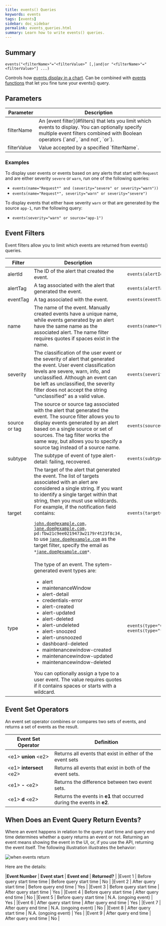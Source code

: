 ```yaml
---
title: events() Queries
keywords: events
tags: [events]
sidebar: doc_sidebar
permalink: events_queries.html
summary: Learn how to write events() queries.
---
```

## Summary

```
events("<filterName>"="<filterValue>” [,|and|or "<filterName>"="<filterValue>"] ...)
```

Controls how [events display in a chart](charts_events_displaying.html).
Can be combined with [events functions](query_language_reference.html#event-functions) that let you fine tune your events() query.

<!--- Add Description section. Add subsection summarizing main categories of event functions 
see [Event Functions](query_language_reference.html#event-functions).

--->


## Parameters

<table style="width: 100%;">
<tbody>
<thead>
<tr><th width="20%">Parameter</th><th width="80%">Description</th></tr>
</thead>
<tr>
<td>filterName</td>
<td markdown="span"> An [event filter](#filters) that lets you limit which events to display. You can optionally specify multiple event filters combined with Boolean operators (`and`, `and not`, `or`).</td></tr>
<tr>
<td>filterValue</td>
<td markdown="span"> Value accepted by a specified `filterName`. </td></tr>
</tbody>
</table>


### Examples

<!--- The following examples use only filters. --->

To display user events or events based on any alerts that start with `Request` and are either severity `severe` or `warn`, run one of the following queries:
- `events(name="Request*" and (severity="severe" or severity="warn"))`
- `events(name="Request*", severity="warn" or severity="severe")`

To display events that either have severity `warn` or that are generated by the source `app-1`, run the following query:
- `events(severity="warn" or source="app-1")`

<a name="filters"></a>

## Event Filters

Event filters allow you to limit which events are returned from events() queries.

<table style="width: 100%;">
<colgroup>
<col width="13%" />
<col width="53%" />
<col width="33%" />
</colgroup>
<thead>
<tr><th>Filter</th><th>Description</th><th>Example</th></tr>
</thead>
<tbody>
<tr>
<td>alertId</td>
<td>The ID of the alert that created the event.</td>
<td><code>events(alertId=1411189741192)</code></td>
</tr>
<tr>
<td>alertTag</td>
<td>A tag associated with the alert that generated the event.</td>
<td><code>events(alertTag="ops")</code></td>
</tr>
<tr>
<td>eventTag</td>
<td>A tag associated with the event.</td>
<td><code>events(eventTag="codepushes")</code></td>
</tr>
<tr>
<td>name</td>
<td>The name of the event. Manually created events have a unique name, while events generated by an alert have the
same name as the associated alert. The name filter requires quotes if spaces exist in the name.</td>
<td><code>events(name="Request Latency too high")</code></td>
</tr>
<tr>
<td>severity</td>
<td markdown="span">The classification of the user event or the severity of alert that generated the event. User event classification levels are severe, warn, info, and unclassified.
Although an event can be left as unclassified, the severity filter does not accept the string "unclassified" as a valid value.
</td>
<td><code>events(severity="info")</code></td>
</tr>
<tr>
<td>source or tag</td>
<td>The source or source tag associated with the alert that generated the event.
The source filter allows you to display events generated by an alert based on a single source or set of sources.
The tag filter works the same way, but allows you to specify a source tag instead of a source name.</td>
<td><code>events(source="app-*" or tag="dc2")</code></td>
</tr>
<tr>
<td id="subtype">subtype</td>
<td>
The subtype of event of type alert-detail: failing, recovered.
</td>
<td><code>events(subtype="failing")</code></td>
</tr>
<tr>
<td>target
</td>
<td markdown="span">The target of the alert that generated the event. The list of targets associated with an alert are considered a single string.
  If you want to identify a single target within that string, then you must use wildcards. For example, if the notification field contains:

  <code>john.doe@example.com, jane.doe@example.com, pd:fbw21c9ee0219473w2179r4t23f8c34,</code> to use <code>jane.doe@example.com</code> as the target filter, specify the email as <code>\*jane.doe@example.com\*</code>.</td>
<td><code>events(target="*jane.doe@example.com*")</code></td>
</tr>
<tr>
<td id="type">type</td>
<td>The type of an event. The sytem-generated event types are:
<ul>
<li>alert</li>
<li>maintenanceWindow</li>
<li>alert-detail</li>
<li>credentials-error</li>
<li>alert-created</li>
<li>alert-updated</li>
<li>alert-deleted</li>
<li>alert-undeleted</li>
<li>alert-snoozed</li>
<li>alert-unsnoozed</li>
<li>dashboard-deleted</li>
<li>maintenancewindow-created</li>
<li>maintenancewindow-updated</li>
<li>maintenancewindow-deleted</li>
</ul>
You can optionally assign a type to a user event. The value requires quotes if it contains spaces or starts with a wildcard.
</td>
<td><code>events(type="Code push")</code><br/><code>events(type="*-created")</code></td>
</tr>
</tbody>
</table>

## Event Set Operators

An event set operator combines or compares two sets of events, and returns a set of events as the result.


<table style="width: 100%;">
<colgroup>
<col width="30%" />
<col width="70%" />
</colgroup>
<thead>
<tr>
<th>Event Set Operator</th>
<th>Definition</th>
</tr>
</thead>
<tbody>
<tr>
<td>&lt;e1&gt; <strong>union</strong> &lt;e2&gt;</td>
<td>Returns all events that exist in either of the event sets</td>
</tr>
<tr>
<td>&lt;e1&gt; <strong>intersect</strong> &lt;e2&gt;</td>
<td>Returns all events that exist in both of the event sets.</td>
</tr>
<tr>
<td>&lt;e1&gt; <strong>-</strong> &lt;e2&gt;</td>
<td>Returns the difference between two event sets.</td>
</tr>
<tr>
<td>&lt;e1&gt; <strong>d</strong> &lt;e2&gt;</td>
<td>Returns the events in <strong>e1</strong> that occurred during the events in <strong>e2</strong>.</td>
</tr>

</tbody>
</table>



## When Does an Event Query Return Events?

Where an event happens in relation to the query start time  and query end time determines whether a query returns an event or not. Returning an event means showing the event in the UI, or, if you use the API, returning the event itself. The following illustration illustrates the behavior:

![when events return](images/events_returns.svg)

Here are the details:

|**Event Number** | **Event start** | **Event end** | **Returned?** |
|Event 1 | Before query start time time | Before query start time | No |
|Event 2 | After query start time | Before query end time  | Yes  |
|Event 3 | Before query start time | After query start time  | Yes  |
|Event 4 | Before query start time  | After query end time | No |
|Event 5 | Before query start time | N.A. (ongoing event) | Yes |
|Event 6 | After query start time  | After query end time | Yes  |
|Event 7 | After query end time | N.A. (ongoing event) | No  |
|Event 8 | After query start time | N.A. (ongoing event)  | Yes  |
|Event 9 | After query end time | After query end time  | No |
